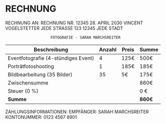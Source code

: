 
# RECHNUNG

RECHNUNG AN:                                    RECHNUNG NR. 12345
                                                28. APRIL 2030
VINCENT VOGELSTETTER
JEDE STRASSE 123
12345 JEDE STADT


                        FOTOGRAFIE - SARAH MARCHSREITER

| Beschreibung                        | Anzahl | Preis | Summe    |
| ----------------------------------- | ------ | ----- | -------- |
| Eventfotografie (4-stündiges Event) | 4      | 125€  | 500€     |
| Porträtfotoshooting                 | 1      | 185€  | 185€     |
| Bildbearbeitung (35 Bilder)         | 35     | 5€    | 175€     |
| Zwischensumme                       |        |       | 860€     |
| Steuer (0 %)                        |        |       | 0 €      |
| **Summe**                           |        |       | **860€** |


ZAHLUNGSINFORMATIONEN:
EMPFÄNGER: SARAH MARCHSREITER
KONTONUMMER: 0123 4567 8901
